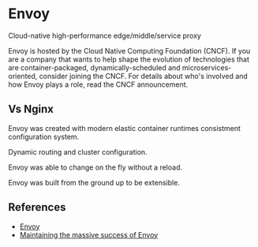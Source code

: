 # Envoy

Cloud-native high-performance edge/middle/service proxy

Envoy is hosted by the Cloud Native Computing Foundation (CNCF). If you are a company that wants to help shape the evolution of technologies that are container-packaged, dynamically-scheduled and microservices-oriented, consider joining the CNCF. For details about who's involved and how Envoy plays a role, read the CNCF announcement.


## Vs Nginx

Envoy was created with modern elastic container runtimes consistment configuration system.

Dynamic routing and cluster configuration.

Envoy was able to change on the fly without a reload.

Envoy was built from the ground up to be extensible.

## References

- [Envoy](https://github.com/envoyproxy/envoy)
- [Maintaining the massive success of Envoy](https://changelog.com/podcast/418)

